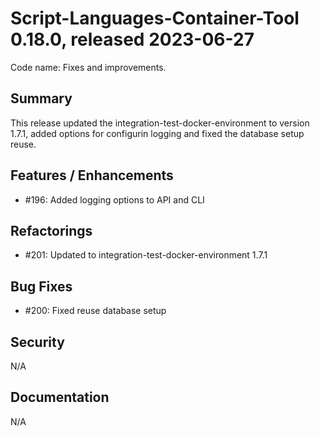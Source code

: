 # Script-Languages-Container-Tool 0.18.0, released 2023-06-27

Code name: Fixes and improvements.

## Summary 

This release updated the integration-test-docker-environment to version 1.7.1, added options for configurin logging and fixed the database setup reuse.

## Features / Enhancements

 - #196: Added logging options to API and CLI

## Refactorings

 - #201: Updated to integration-test-docker-environment 1.7.1

## Bug Fixes

 - #200: Fixed reuse database setup

## Security

N/A

## Documentation

N/A

